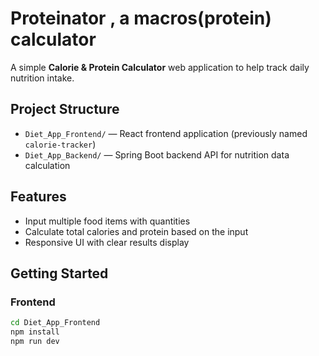 
# Proteinator , a macros(protein) calculator

A simple **Calorie & Protein Calculator** web application to help track daily nutrition intake.

## Project Structure

- `Diet_App_Frontend/` — React frontend application (previously named `calorie-tracker`)
- `Diet_App_Backend/` — Spring Boot backend API for nutrition data calculation

## Features

- Input multiple food items with quantities
- Calculate total calories and protein based on the input
- Responsive UI with clear results display

## Getting Started

### Frontend

```bash
cd Diet_App_Frontend
npm install
npm run dev
